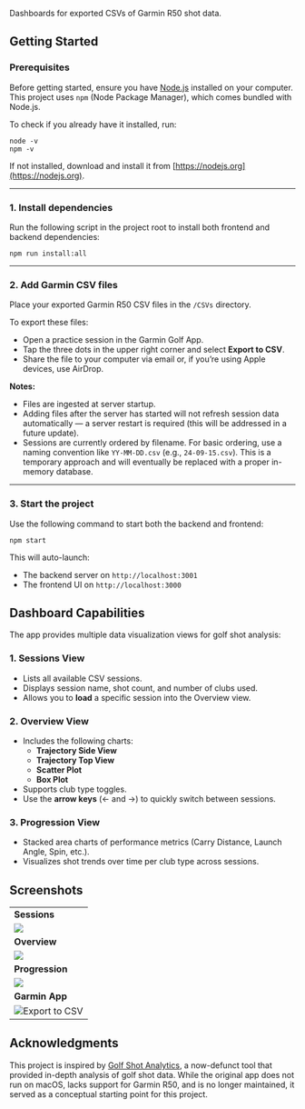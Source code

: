 Dashboards for exported CSVs of Garmin R50 shot data.


## Getting Started

### Prerequisites

Before getting started, ensure you have [Node.js](https://nodejs.org/) installed on your computer. This project uses `npm` (Node Package Manager), which comes bundled with Node.js.

To check if you already have it installed, run:
```
node -v
npm -v
```

If not installed, download and install it from [https://nodejs.org](https://nodejs.org).

---

### 1. Install dependencies

Run the following script in the project root to install both frontend and backend dependencies:
```
npm run install:all
```

---

### 2. Add Garmin CSV files

Place your exported Garmin R50 CSV files in the `/CSVs` directory.

To export these files:
- Open a practice session in the Garmin Golf App.
- Tap the three dots in the upper right corner and select **Export to CSV**.
- Share the file to your computer via email or, if you’re using Apple devices, use AirDrop.

**Notes:**
- Files are ingested at server startup.
- Adding files after the server has started will not refresh session data automatically — a server restart is required (this will be addressed in a future update).
- Sessions are currently ordered by filename. For basic ordering, use a naming convention like `YY-MM-DD.csv` (e.g., `24-09-15.csv`). This is a temporary approach and will eventually be replaced with a proper in-memory database.

---

### 3. Start the project

Use the following command to start both the backend and frontend:
```
npm start
```

This will auto-launch:
- The backend server on `http://localhost:3001`
- The frontend UI on `http://localhost:3000`

## Dashboard Capabilities

The app provides multiple data visualization views for golf shot analysis:

### 1. Sessions View
- Lists all available CSV sessions.
- Displays session name, shot count, and number of clubs used.
- Allows you to **load** a specific session into the Overview view.

### 2. Overview View
- Includes the following charts:
  - **Trajectory Side View**
  - **Trajectory Top View**
  - **Scatter Plot**
  - **Box Plot**
- Supports club type toggles.
- Use the **arrow keys** (← and →) to quickly switch between sessions.

### 3. Progression View
- Stacked area charts of performance metrics (Carry Distance, Launch Angle, Spin, etc.).
- Visualizes shot trends over time per club type across sessions.

## Screenshots

|   |
|---|
| **Sessions** |
| ![](https://i.imgur.com/2E7kEh5.png) |
| **Overview** |
| ![](https://i.imgur.com/bqouKBJ.png) |
| **Progression** |
| ![](https://i.imgur.com/rM5qnMv.png) |
| **Garmin App** |
| ![Export to CSV](https://i.imgur.com/xO769Bz.png) |

## Acknowledgments

This project is inspired by [Golf Shot Analytics](https://www.golfshotanalytics.com/), a now-defunct tool that provided in-depth analysis of golf shot data. While the original app does not run on macOS, lacks support for Garmin R50, and is no longer maintained, it served as a conceptual starting point for this project.